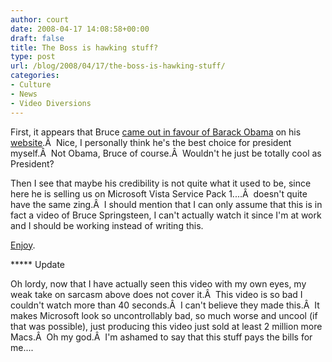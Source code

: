 ```yaml
---
author: court
date: 2008-04-17 14:08:58+00:00
draft: false
title: The Boss is hawking stuff?
type: post
url: /blog/2008/04/17/the-boss-is-hawking-stuff/
categories:
- Culture
- News
- Video Diversions
---
```


First, it appears that Bruce [came out in favour of Barack Obama](http://jam.canoe.ca/Music/2008/04/16/5306546-ap.html) on his [website](http://www.brucespringsteen.net/news/index.html).Â  Nice, I personally think he's the best choice for president myself.Â  Not Obama, Bruce of course.Â  Wouldn't he just be totally cool as President?

Then I see that maybe his credibility is not quite what it used to be, since here he is selling us on Microsoft Vista Service Pack 1....Â  doesn't quite have the same zing.Â  I should mention that I can only assume that this is in fact a video of Bruce Springsteen, I can't actually watch it since I'm at work and I should be working instead of writing this.

[Enjoy](http://gadgets.boingboing.net/2008/04/16/video-vista-sales-te.html).

***** Update

Oh lordy, now that I have actually seen this video with my own eyes, my weak take on sarcasm above does not cover it.Â  This video is so bad I couldn't watch more than 40 seconds.Â  I can't believe they made this.Â  It makes Microsoft look so uncontrollably bad, so much worse and uncool (if that was possible), just producing this video just sold at least 2 million more Macs.Â  Oh my god.Â  I'm ashamed to say that this stuff pays the bills for me....
